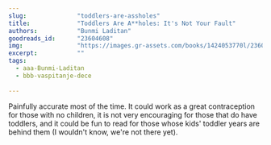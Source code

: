 ```yaml
---
slug:              "toddlers-are-assholes"
title:             "Toddlers Are A**holes: It's Not Your Fault"
authors:           "Bunmi Laditan"
goodreads_id:      "23604608"
img:               "https://images.gr-assets.com/books/1424053770l/23604608.jpg"
excerpt:           ""
tags:
  - aaa-Bunmi-Laditan
  - bbb-vaspitanje-dece
  
---
```


Painfully accurate most of the time. It could work as a great contraception for those with no children, it is not very 
encouraging for those that do have toddlers, and it could be fun to read for those whose kids' toddler years are behind 
them (I wouldn't know, we're not there yet).